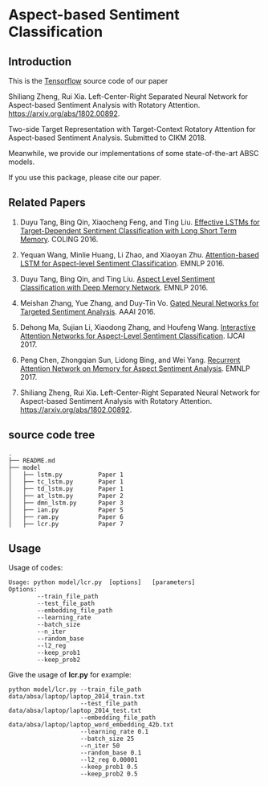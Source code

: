 # Aspect-based Sentiment Classification

## Introduction

This is the [Tensorflow](https://tensorflow.org) source code of our paper 

Shiliang Zheng, Rui Xia. Left-Center-Right Separated Neural Network for Aspect-based Sentiment Analysis with Rotatory Attention. https://arxiv.org/abs/1802.00892.

Two-side Target Representation with Target-Context Rotatory Attention for Aspect-based Sentiment Analysis. Submitted to CIKM 2018.

Meanwhile, we provide our implementations of some state-of-the-art ABSC models.

If you use this package, please cite our paper.

## Related Papers

1. Duyu Tang, Bing Qin, Xiaocheng Feng, and Ting Liu. [Effective LSTMs for Target-Dependent Sentiment Classification with Long Short Term Memory](https://arxiv.org/abs/1512.01100). COLING 2016.

2. Yequan Wang, Minlie Huang, Li Zhao, and Xiaoyan Zhu. [Attention-based LSTM for Aspect-level Sentiment Classification](http://www.aclweb.org/anthology/D/D16/D16-1058.pdf). EMNLP 2016.

3. Duyu Tang, Bing Qin, and Ting Liu. [Aspect Level Sentiment Classification with Deep Memory Network](http://arxiv.org/abs/1605.08900). EMNLP 2016.

4. Meishan Zhang, Yue Zhang, and Duy-Tin Vo. [Gated Neural Networks for Targeted Sentiment Analysis](http://www.aaai.org/ocs/index.php/AAAI/AAAI16/paper/download/12074/12065). AAAI 2016.

5. Dehong Ma, Sujian Li, Xiaodong Zhang, and Houfeng Wang. [Interactive Attention Networks for Aspect-Level Sentiment Classification](https://arxiv.org/abs/1709.00893). IJCAI 2017.

6. Peng Chen, Zhongqian Sun, Lidong Bing, and Wei Yang. [Recurrent Attention Network on Memory for Aspect Sentiment Analysis](http://www.aclweb.org/anthology/D17-1048). EMNLP 2017.

7. Shiliang Zheng, Rui Xia. Left-Center-Right Separated Neural Network for Aspect-based Sentiment Analysis with Rotatory Attention. https://arxiv.org/abs/1802.00892.


## source code tree

    .
    ├── README.md
    ├── model
    │   ├── lstm.py          Paper 1
    │   ├── tc_lstm.py       Paper 1
    │   ├── td_lstm.py       Paper 1
    │   ├── at_lstm.py       Paper 2
    │   ├── dmn_lstm.py      Paper 3
    │   ├── ian.py           Paper 5
    │   ├── ram.py           Paper 6
    │   ├── lcr.py           Paper 7


## Usage

Usage of codes:

```
Usage: python model/lcr.py  [options]   [parameters]
Options:
        --train_file_path
        --test_file_path
        --embedding_file_path
        --learning_rate
        --batch_size
        --n_iter
        --random_base
        --l2_reg
        --keep_prob1
        --keep_prob2
```

Give the usage of **lcr.py** for example:

```
python model/lcr.py --train_file_path data/absa/laptop/laptop_2014_train.txt
                    --test_file_path data/absa/laptop/laptop_2014_test.txt
                    --embedding_file_path data/absa/laptop/laptop_word_embedding_42b.txt
                    --learning_rate 0.1
                    --batch_size 25
                    --n_iter 50
                    --random_base 0.1
                    --l2_reg 0.00001
                    --keep_prob1 0.5
                    --keep_prob2 0.5
```



